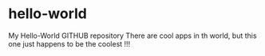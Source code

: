 # hello-world
My Hello-World GITHUB repository
There are cool apps in th world, but this one just happens to be the coolest !!!
